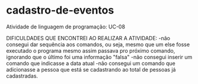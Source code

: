 # cadastro-de-eventos
Atividade de linguagem de programação: UC-08

DIFICULDADES QUE ENCONTREI AO REALIZAR A ATIVIDADE:
-não consegui dar sequência aos comandos, ou seja, mesmo que um else fosse executado o programa mesmo assim passava pro próximo comando, ignorando que o último foi uma informação "falsa"
-não consegui inserir um comando que indicasse a data atual
-não consegui um comando que adicionasse a pessoa que está se cadastrando ao total de pessoas já cadastradas.
